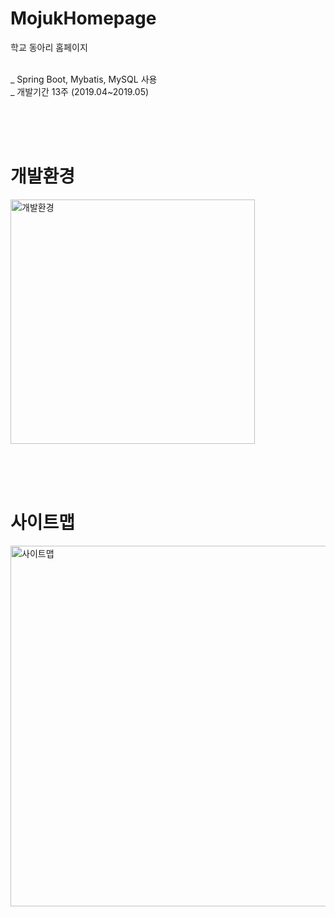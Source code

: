 # MojukHomepage
학교 동아리 홈페이지<br><br>

_ Spring Boot, Mybatis, MySQL 사용<br>
_ 개발기간 13주 (2019.04~2019.05)<br>

<br><br><br>
# 개발환경
<div>
<img width="391" alt="개발환경" src="https://user-images.githubusercontent.com/38337323/65883691-76f64880-e3d2-11e9-83c2-8255cbb7b998.png">
</div>

<br><br><br>
# 사이트맵
<div>
  <img width="577" alt="사이트맵" src="https://user-images.githubusercontent.com/38337323/65883709-82e20a80-e3d2-11e9-948a-646a42de40a1.png">

</div>
